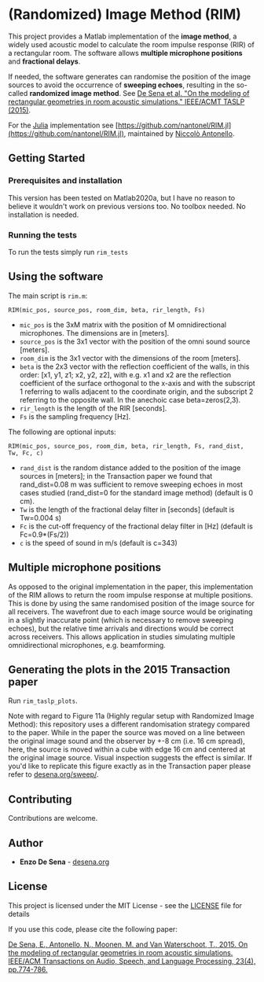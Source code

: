 # (Randomized) Image Method (RIM)

This project provides a Matlab implementation of the **image method**, a widely used acoustic model to calculate the room impulse response (RIR) of a rectangular room. The software allows **multiple microphone positions** and **fractional delays**.

If needed, the software generates can randomise the position of the image sources to avoid the occurrence of **sweeping echoes**, resulting in the so-called **randomized image method**. See [De Sena et al. "On the modeling of rectangular geometries in  room acoustic simulations." IEEE/ACMT TASLP (2015)](https://ieeexplore.ieee.org/document/7045580).

For the [Julia](https://julialang.org) implementation see [https://github.com/nantonel/RIM.jl](https://github.com/nantonel/RIM.jl), maintained by [Niccolò Antonello](https://nantonel.github.io).

## Getting Started

### Prerequisites and installation

This version has been tested on Matlab2020a, but I have no reason to believe it wouldn't work on previous versions too. 
No toolbox needed. No installation is needed. 

### Running the tests

To run the tests simply run `rim_tests`

## Using the software

The main script is `rim.m`:

``RIM(mic_pos, source_pos, room_dim, beta, rir_length, Fs)``
- `mic_pos` is the 3xM matrix with the position of M omnidirectional microphones. The dimensions are in [meters]. 
- `source_pos` is the 3x1 vector with the position of the omni sound source [meters]. 
- `room_dim` is the 3x1 vector with the dimensions of the room [meters].
- `beta` is the 2x3 vector with the reflection coefficient of the walls, in this order: [x1, y1, z1; x2, y2, z2], with e.g. x1 and x2 are the reflection coefficient of the surface orthogonal to the x-axis and with the subscript 1 referring to walls adjacent to the coordinate origin, and the subscript 2 referring to the opposite wall. In the anechoic case beta=zeros(2,3). 
- `rir_length` is the length of the RIR [seconds].
- `Fs` is the sampling frequency [Hz].

The following are optional inputs:

``RIM(mic_pos, source_pos, room_dim, beta, rir_length, Fs, rand_dist, Tw, Fc, c)``
- `rand_dist` is the random distance added to the position of the image sources in [meters]; in the Transaction paper we found that rand_dist=0.08 m was sufficient to remove sweeping echoes in most cases studied (rand_dist=0 for the standard image method) (default is 0 cm).
- `Tw` is the length of the fractional delay filter in [seconds] (default is Tw=0.004 s)
- `Fc` is the cut-off frequency of the fractional delay filter in [Hz] (default is Fc=0.9*(Fs/2))
- `c` is the speed of sound in m/s (default is c=343)

## Multiple microphone positions

As opposed to the original implementation in the paper, this implementation of the RIM allows to return the room impulse response at multiple positions. This is done by using the same randomised position of the image source for all receivers. The wavefront due to each image source would be originating in a slightly inaccurate point (which is necessary to remove sweeping echoes), but the relative time arrivals and directions would be correct across receivers. This allows application in studies simulating multiple omnidirectional microphones, e.g. beamforming. 

## Generating the plots in the 2015 Transaction paper

Run ``rim_taslp_plots``.

Note with regard to Figure 11a (Highly regular setup with Randomized Image Method): this repository uses a different randomisation strategy compared to the paper. While in the paper the source was moved on a line between the original image sound and the observer by +-8 cm (i.e. 16 cm spread), here, the source is moved within a cube with edge 16 cm and centered at the original image source. Visual inspection suggests the effect is similar. If you'd like to replicate this figure exactly as in the Transaction paper please refer to [desena.org/sweep/](https://desena.org/sweep/).

## Contributing

Contributions are welcome. 

## Author

* **Enzo De Sena** - [desena.org](https://desena.org)

## License

This project is licensed under the MIT License - see the [LICENSE](LICENSE) file for details


If you use this code, please cite the following paper:

[De Sena, E., Antonello, N., Moonen, M. and Van Waterschoot, T., 2015. On the modeling of rectangular geometries in room acoustic simulations. IEEE/ACM Transactions on Audio, Speech, and Language Processing, 23(4), pp.774-786.](https://ieeexplore.ieee.org/document/7045580)
